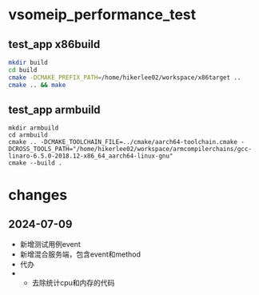 # vsomeip_performance_test
## test_app x86build
```bash
mkdir build
cd build
cmake -DCMAKE_PREFIX_PATH=/home/hikerlee02/workspace/x86target ..
cmake .. && make
```

## test_app armbuild
```shell
mkdir armbuild
cd armbuild
cmake .. -DCMAKE_TOOLCHAIN_FILE=../cmake/aarch64-toolchain.cmake -DCROSS_TOOLS_PATH="/home/hikerlee02/workspace/armcompilerchains/gcc-linaro-6.5.0-2018.12-x86_64_aarch64-linux-gnu"
cmake --build .
```

# changes
## 2024-07-09
- 新增测试用例event
- 新增混合服务端，包含event和method
- 代办
- - 去除统计cpu和内存的代码